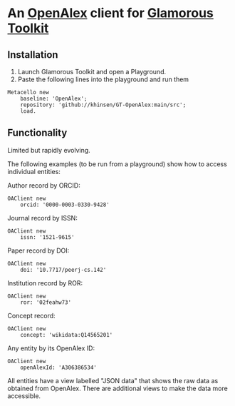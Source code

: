 # An [OpenAlex](https://openalex.org) client for [Glamorous Toolkit](https://gtoolkit.com/)

## Installation

1. Launch Glamorous Toolkit and open a Playground.
2. Paste the following lines into the playground and run them
```
Metacello new
    baseline: 'OpenAlex';
    repository: 'github://khinsen/GT-OpenAlex:main/src';
    load.
```

## Functionality

Limited but rapidly evolving.

The following examples (to be run from a playground) show how to access individual entities:

Author record by ORCID:
```
OAClient new
	orcid: '0000-0003-0330-9428'
```

Journal record by ISSN:
```
OAClient new
	issn: '1521-9615'
```

Paper record by DOI:
```
OAClient new
	doi: '10.7717/peerj-cs.142'
```

Institution record by ROR:
```
OAClient new
	ror: '02feahw73'
```

Concept record:
```
OAClient new
	concept: 'wikidata:Q14565201'
```

Any entity by its OpenAlex ID:
```
OAClient new
	openAlexId: 'A306386534'
```

All entities have a view labelled "JSON data" that shows the raw data as obtained from OpenAlex. There are additional views to make the data more accessible.

